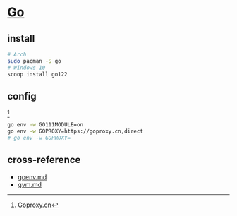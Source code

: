 # [Go](https://go.dev)

## install

```sh
# Arch
sudo pacman -S go
# Windows 10
scoop install go122
```

## config

[^1]

```sh
go env -w GO111MODULE=on
go env -w GOPROXY=https://goproxy.cn,direct
# go env -w GOPROXY=
```

## cross-reference

- [goenv.md](/lib/go/goenv.md)
- [gvm.md](/lib/go/gvm.md)

[^1]: [Goproxy.cn](https://goproxy.cn/)
